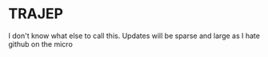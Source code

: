 # TRAJEP
I don't know what else to call this. Updates will be sparse and large as I hate github on the micro
